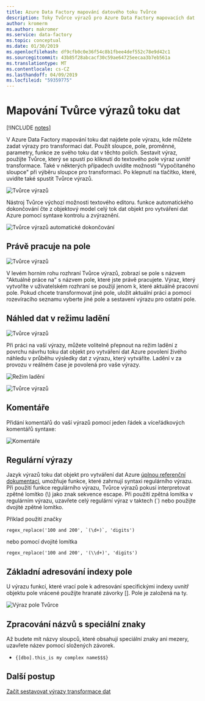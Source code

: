 ```yaml
---
title: Azure Data Factory mapování datového toku Tvůrce
description: Toky Tvůrce výrazů pro Azure Data Factory mapovacích dat
author: kromerm
ms.author: makromer
ms.service: data-factory
ms.topic: conceptual
ms.date: 01/30/2019
ms.openlocfilehash: df9cfb0c0e36f54c8b1fbee4def552c78e9d42c1
ms.sourcegitcommit: 43b85f28abcacf30c59ae64725eecaa3b7eb561a
ms.translationtype: MT
ms.contentlocale: cs-CZ
ms.lasthandoff: 04/09/2019
ms.locfileid: "59359775"
---
```

# <a name="mapping-data-flow-expression-builder"></a>Mapování Tvůrce výrazů toku dat

[!INCLUDE [notes](../../includes/data-factory-data-flow-preview.md)]

V Azure Data Factory mapování toku dat najdete pole výrazu, kde můžete zadat výrazy pro transformaci dat. Použít sloupce, pole, proměnné, parametry, funkce ze svého toku dat v těchto polích. Sestavit výraz, použijte Tvůrce, který se spustí po kliknutí do textového pole výraz uvnitř transformace. Také v některých případech uvidíte možnosti "Vypočítaného sloupce" při výběru sloupce pro transformaci. Po klepnutí na tlačítko, které, uvidíte také spustit Tvůrce výrazů.

![Tvůrce výrazů](media/data-flow/expression.png "Tvůrce výrazů")

Nástroj Tvůrce výchozí možnosti textového editoru. funkce automatického dokončování čte z objektový model celý tok dat objekt pro vytváření dat Azure pomocí syntaxe kontrolu a zvýraznění.

![Tvůrce výrazů automatické dokončování](media/data-flow/expb1.png "Tvůrce automatického dokončování")

## <a name="currently-working-on-field"></a>Právě pracuje na pole

![Tvůrce výrazů](media/data-flow/exp3.png "aktuálně pracují")

V levém horním rohu rozhraní Tvůrce výrazů, zobrazí se pole s názvem "Aktuálně práce na" s názvem pole, které jste právě pracujete. Výraz, který vytvoříte v uživatelském rozhraní se použijí jenom k, které aktuálně pracovní pole. Pokud chcete transformovat jiné pole, uložit aktuální práci a pomocí rozevíracího seznamu vyberte jiné pole a sestavení výrazu pro ostatní pole.

## <a name="data-preview-in-debug-mode"></a>Náhled dat v režimu ladění

![Tvůrce výrazů](media/data-flow/exp4b.png "výraz dat ve verzi Preview")

Při práci na vaší výrazy, můžete volitelně přepnout na režim ladění z povrchu návrhu toku dat objekt pro vytváření dat Azure povolení živého náhledu v průběhu výsledky dat z výrazu, který vytváříte. Ladění v za provozu v reálném čase je povolená pro vaše výrazy.

![Režim ladění](media/data-flow/debugbutton.png "ladění tlačítko")


![Tvůrce výrazů](media/data-flow/exp5.png "výraz dat ve verzi Preview")

## <a name="comments"></a>Komentáře

Přidání komentářů do vaší výrazů pomocí jeden řádek a víceřádkových komentářů syntaxe:

![Komentáře](media/data-flow/comments.png "komentáře")

## <a name="regular-expressions"></a>Regulární výrazy

Jazyk výrazů toku dat objekt pro vytváření dat Azure [úplnou referenční dokumentaci](https://aka.ms/dataflowexpressions), umožňuje funkce, které zahrnují syntaxi regulárního výrazu. Při použití funkce regulárního výrazu, Tvůrce výrazů pokusí interpretovat zpětné lomítko (\\) jako znak sekvence escape. Při použití zpětná lomítka v regulárním výrazu, uzavřete celý regulární výraz v taktech (\`) nebo použijte dvojité zpětné lomítko.

Příklad použití značky

```
regex_replace('100 and 200', `(\d+)`, 'digits')
```

nebo pomocí dvojité lomítka

```
regex_replace('100 and 200', '(\\d+)', 'digits')
```

## <a name="addressing-array-indexes"></a>Základní adresování indexy pole

U výrazu funkcí, které vrací pole k adresování specifickými indexy uvnitř objektu pole vrácené použijte hranaté závorky []. Pole je založená na ty.

![Výraz pole Tvůrce](media/data-flow/expb2.png "výraz dat ve verzi Preview")

## <a name="handling-names-with-special-characters"></a>Zpracování názvů s speciální znaky

Až budete mít názvy sloupců, které obsahují speciální znaky ani mezery, uzavřete název pomocí složených závorek.
* ```{[dbo].this_is my complex name$$$}```

## <a name="next-steps"></a>Další postup

[Začít sestavovat výrazy transformace dat](data-flow-expression-functions.md)
